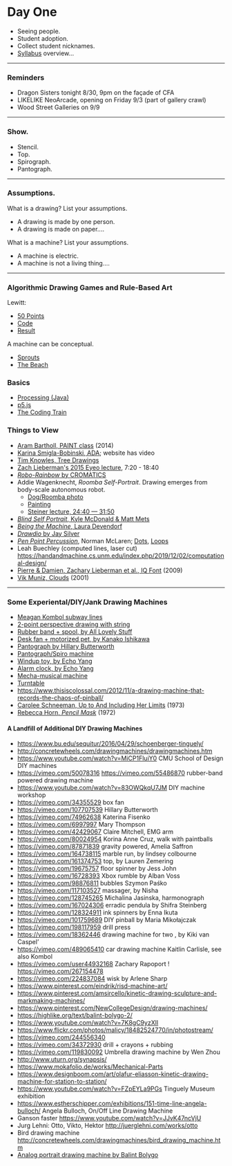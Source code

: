 # Day One

* Seeing people.
* Student adoption.
* Collect student nicknames.
* [Syllabus](60-468_syllabus_fall_2021.md) overview...

---

### Reminders

* Dragon Sisters tonight 8/30, 9pm on the façade of CFA
* LIKELIKE NeoArcade, opening on Friday 9/3 (part of gallery crawl)
* Wood Street Galleries on 9/9

--- 

### Show.

* Stencil.
* Top.
* Spirograph.
* Pantograph. 

---

### Assumptions.

What is a drawing? List your assumptions.
* A drawing is made by one person. 
* A drawing is made on paper....

What is a machine? List your assumptions.
* A machine is electric.
* A machine is not a living thing....

---

### Algorithmic Drawing Games and Rule-Based Art

Lewitt:

* [50 Points](lewitt-50.jpg)
* [Code](lewitt_cri_000000205208_text.jpg)
* [Result](lewitt_cri_000000205208.jpg)

A machine can be conceptual. 

* [Sprouts](https://www.youtube.com/watch?v=ZQY4v5GItes) 
* [The Beach](https://conditionaldesign.org/workshops/the-beach/) 

### Basics

* [Processing (Java)](https://processing.org/)
* [p5.js](https://p5js.org/)
* [The Coding Train](https://www.youtube.com/c/TheCodingTrain/playlists)

### Things to View

* [Aram Bartholl, PAINT class](https://arambartholl.com/paint-figure-drawing-class/) (2014)  
* [Karina Smigla-Bobinski, ADA](https://www.smigla-bobinski.com/english/works/ADA/); website has video
* [Tim Knowles, Tree Drawings](https://www.cabinetmagazine.org/issues/28/knowles.php)
* [Zach Lieberman's 2015 Eyeo lecture](https://vimeo.com/135073747), 7:20 - 18:40  
* [*Robo-Rainbow* by CROMATICS](https://vimeo.com/47245840)
* Addie Wagenknecht, *Roomba Self-Portrait*. Drawing emerges from body-scale autonomous robot.
	* [Dog/Roomba photo](https://static.boredpanda.com/blog/wp-content/uploads/2017/03/robot-vacuum-cleaner-spreads-dog-shit-everywhere-7.jpg)
	* [Painting](https://www.lennyletter.com/wp-content/uploads/2021/05/5a86edd6d584590010c7c843.jpg) 
	* [Steiner lecture, 24:40 — 31:50](https://vimeo.com/336139405)
* [*Blind Self Portrait*, Kyle McDonald & Matt Mets](https://vimeo.com/44489751)
* [*Being the Machine*, Laura Devendorf](http://artfordorks.com/being-the-machine/)
* [*Drawdio* by Jay Silver](https://www.youtube.com/watch?v=PV_w38ldZaE)
* [*Pen Point Percussion*](https://www.youtube.com/watch?v=Q0vgZv_JWfM), Norman McLaren; [Dots](https://vimeo.com/32645760), [Loops](https://www.youtube.com/watch?v=6JvOqeEtFRY&t=50s)
* Leah Buechley (computed lines, laser cut) https://handandmachine.cs.unm.edu/index.php/2019/12/02/computational-design/
* [Pierre & Damien, Zachary Lieberman et al., IQ Font](https://vimeo.com/5233789) (2009) 
* [Vik Muniz, Clouds](https://creativetime.org/programs/archive/2001/clouds/muniz/about_clouds.htm) (2001)

---

### Some Experiental/DIY/Jank Drawing Machines

* [Meagan Kombol subway lines](https://twitter.com/golan/status/1088890624336691201)
* [2-point perspective drawing with string](https://www.youtube.com/watch?v=hrtvoBGuBzg)
* [Rubber band + spool, by All Lovely Stuff](https://vimeo.com/50078316)
* [Desk fan + motorized pet, by Kanako Ishikawa](https://vimeo.com/305405463)
* [Pantograph by Hillary Butterworth](https://vimeo.com/107707539)
* [Pantograph/Spiro machine](https://www.youtube.com/watch?v=BG9e06IWAxE) 
* [Windup toy, by Echo Yang](https://vimeo.com/70360563)
* [Alarm clock, by Echo Yang](https://vimeo.com/70364631)
* [Mecha-musical machine](https://twitter.com/TomWhitwell/status/1389209458153336842)
* [Turntable](https://twitter.com/loackme_/status/1426957681659719681)
* https://www.thisiscolossal.com/2012/11/a-drawing-machine-that-records-the-chaos-of-pinball/ 
* [Carolee Schneeman, Up to And Including Her Limits](https://www.artnexus.com/en/videos/5d543b83aa92e4c422b6b490) (1973)
* [Rebecca Horn, *Pencil Mask*](https://www.youtube.com/watch?v=Eh9JH7daSbg) (1972)

#### A Landfill of Additional DIY Drawing Machines

* https://www.bu.edu/sequitur/2016/04/29/schoenberger-tinguely/  
* http://concretewheels.com/drawingmachines/drawingmachines.htm 
* https://www.youtube.com/watch?v=MiCP1FluiY0  CMU School of Design DIY machines
* https://vimeo.com/50078316 https://vimeo.com/55486870 	rubber-band powered drawing machine
* https://www.youtube.com/watch?v=83OWQkqU7JM  DIY machine workshop
* https://vimeo.com/34355529	box fan
* https://vimeo.com/107707539 Hillary Butterworth
* https://vimeo.com/74962638 Katerina Fisenko
* https://vimeo.com/6997997 Mary Thompson
* https://vimeo.com/42429067 Claire Mitchell, EMG arm 
* https://vimeo.com/80024954 Korina Anne Cruz, walk with paintballs 
* https://vimeo.com/87871839 gravity powered, Amelia Saffron
* https://vimeo.com/164738115 marble run, by lindsey colbourne
* https://vimeo.com/161374753 top, by Lauren Zemering
* https://vimeo.com/19675757 floor spinner by Jess John
* https://vimeo.com/16728393 Xbox rumble by Alban Voss
* https://vimeo.com/98876811 bubbles Szymon Paśko
* https://vimeo.com/117103527 massager, by Nisha
* https://vimeo.com/128745265 Michalina Jasinska, harmonograph
* https://vimeo.com/167024306 erradic pendula by Shifra Steinberg
* https://vimeo.com/128324911 ink spinners by Enna Ikuta 
* https://vimeo.com/101759689 DIY pinball by Maria Mikołajczak 
* https://vimeo.com/198117959 drill press
* https://vimeo.com/18362446 drawing machine for two , by Kiki van Caspel’
* https://vimeo.com/489065410 car drawing machine Kaitlin Carlisle, see also Kombol
* https://vimeo.com/user44932168 Zachary Rapoport ! https://vimeo.com/267154478 
* https://vimeo.com/224837084 wisk by  Arlene Sharp
* https://www.pinterest.com/eindrik/risd-machine-art/ 
* https://www.pinterest.com/amsircello/kinetic-drawing-sculpture-and-markmaking-machines/
* https://www.pinterest.com/NewCollegeDesign/drawing-machines/
* https://highlike.org/text/balint-bolygo-2/ 
* https://www.youtube.com/watch?v=7K8gC9yzXlI 
* https://www.flickr.com/photos/malicy/18482524770/in/photostream/
* https://vimeo.com/244556340 
* https://vimeo.com/34372930 drill + crayons + rubbing
* https://vimeo.com/119830092 Umbrella drawing machine by Wen Zhou
* http://www.uturn.org/synapsis/ 
* https://www.mokafolio.de/works/Mechanical-Parts 
* https://www.designboom.com/art/olafur-eliasson-kinetic-drawing-machine-for-station-to-station/ 
* https://www.youtube.com/watch?v=FZpEYLa9PGs Tinguely Museum exhibition
* https://www.estherschipper.com/exhibitions/151-time-line-angela-bulloch/ Angela Bulloch, On/Off Line Drawing Machine 
* Ganson faster https://www.youtube.com/watch?v=JJvK47ncVjU
* Jurg Lehni: Otto, Vikto, Hektor http://juerglehni.com/works/otto 
* Bird drawing machine http://concretewheels.com/drawingmachines/bird_drawing_machine.htm
* [Analog portrait drawing machine by Balint Bolygo](https://vimeo.com/244556340)
